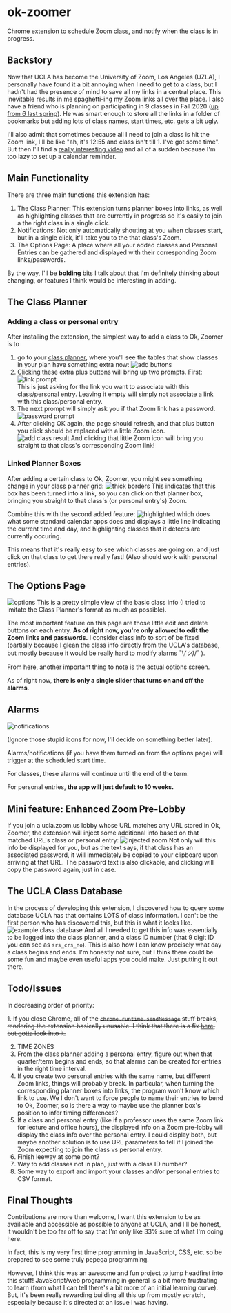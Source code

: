 # ok-zoomer
Chrome extension to schedule Zoom class, and notify when the class is in progress.

## Backstory
Now that UCLA has become the University of Zoom, Los Angeles (UZLA), I personally have found it a bit annoying when I need to get to a class, but I hadn't had the presence of mind to save all my links in a central place. This inevitable results in me spaghetti-ing my Zoom links all over the place. I also have a friend who is planning on participating in 9 classes in Fall 2020 ([up from 6 last spring](readme-images/LotsOfClasses.png)). He was smart enough to store all the links in a folder of bookmarks but adding lots of class names, start times, etc. gets a bit ugly.

I'll also admit that sometimes because all I need to join a class is hit the Zoom link, I'll be like "ah, it's 12:55 and class isn't till 1. I've got some time". But then I'll find a [really interesting video](https://www.youtube.com/watch?v=JAhVxGMXhZk) and all of a sudden because I'm too lazy to set up a calendar reminder.

## Main Functionality
There are three main functions this extension has:
1. The Class Planner: This extension turns planner boxes into links, as well as highlighting classes that are currently in progress so it's easily to join a the right class in a single click.
2. Notifications: Not only automatically shouting at you when classes start, but in a single click, it'll take you to the that class's Zoom.
3. The Options Page: A place where all your added classes and Personal Entries can be gathered and displayed with their corresponding Zoom links/passwords.

By the way, I'll be __bolding__ bits I talk about that I'm definitely thinking about changing, or features I think would be interesting in adding. 

## The Class Planner

### Adding a class or personal entry
After installing the extension, the simplest way to add a class to Ok, Zoomer is to 
1. go to your [class planner](https://be.my.ucla.edu/ClassPlanner/ClassPlan.aspx#), where you'll see the tables that show classes in your plan have something extra now:
![add buttons](readme-images/AddButtons.PNG)
2. Clicking these extra plus buttons will bring up two prompts. First:
![link prompt](readme-images/FirstPrompt.PNG)  
This is just asking for the link you want to associate with this class/personal entry. Leaving it empty will simply not associate a link with this class/personal entry.
3. The next prompt will simply ask you if that Zoom link has a password.  
![password prompt](readme-images/SecondPrompt.PNG)
4. After clicking OK again, the page should refresh, and that plus button you click should be replaced with a little Zoom Icon.  
![add class result](readme-images/AddClassResult.PNG)
And clicking that little Zoom icon will bring you straight to that class's corresponding Zoom link!

### Linked Planner Boxes
After adding a certain class to Ok, Zoomer, you might see something change in your class planner grid:
![thick borders](readme-images/ThiccBorders.PNG)
This indicates that this box has been turned into a link, so you can click on that planner box, bringing you straight to that class's (or personal entry's) Zoom.  

Combine this with the second added feature:
![highlighted](readme-images/highlighted.PNG)
which does what some standard calendar apps does and displays a little line indicating the current time and day, and highlighting classes that it detects are currently occuring.

This means that it's really easy to see which classes are going on, and just click on that class to get there really fast! (Also should work with personal entries).

## The Options Page
![options](readme-images/Options.PNG)
This is a pretty simple view of the basic class info (I tried to imitate the Class Planner's format as much as possible).

The most important feature on this page are those little edit and delete buttons on each entry. __As of right now, you're only allowed to edit the Zoom links and passwords.__ I consider class info to sort of be fixed (partially because I glean the class info directly from the UCLA's database, but mostly because it would be really hard to modify alarms ¯\\_(ツ)_/¯ ).

From here, another important thing to note is the actual options screen.

As of right now, __there is only a single slider that turns on and off the alarms__. 

## Alarms
![notifications](readme-images/Notification.PNG)

(Ignore those stupid icons for now, I'll decide on something better later).

Alarms/notifications (if you have them turned on from the options page) will trigger at the scheduled start time. 

For classes, these alarms will continue until the end of the term.

For personal entries, __the app will just default to 10 weeks.__

## Mini feature: Enhanced Zoom Pre-Lobby
If you join a ucla.zoom.us lobby whose URL matches any URL stored in Ok, Zoomer, the extension will inject some additional info based on that matched URL's class or personal entry:
![injected zoom](readme-images/InjectedZoom.PNG) 
Not only will this info be displayed for you, but as the text says, if that class has an associated password, it will immediately be copied to your clipboard upon arriving at that URL. The password text is also clickable, and clicking will copy the password again, just in case.

## The UCLA Class Database
In the process of developing this extension, I discovered how to query some database UCLA has that contains LOTS of class information. I can't be the first person who has discovered this, but this is what it looks like. 
![example class database](readme-images/Database.PNG)
And all I needed to get this info was essentially to be logged into the class planner, and a class ID number (that 9 digit ID you can see as `srs_crs_no`). This is also how I can know precisely what day a class begins and ends. I'm honestly not sure, but I think there could be some fun and maybe even useful apps you could make. Just putting it out there.


## Todo/Issues
In decreasing order of priority:

~~1. If you close Chrome, all of the `chrome.runtime.sendMessage` stuff breaks, rendering the extension basically unusable. I think that there is a fix [here](https://developer.chrome.com/extensions/messaging#connect), but gotta look into it.~~

2. TIME ZONES
2. From the class planner adding a personal entry, figure out when that quarter/term begins and ends, so that alarms can be created for entries in the right time interval.
3. If you create two personal entries with the same name, but different Zoom links, things will probably break. In particular, when turning the corresponding planner boxes into links, the program won't know which link to use. We I don't want to force people to name their entries to bend to Ok, Zoomer, so is there a way to maybe use the planner box's position to infer timing differences?
4. If a class and personal entry (like if a professor uses the same Zoom link for lecture and office hours), the displayed info on a Zoom pre-lobby will display the class info over the personal entry. I could display both, but maybe another solution is to use URL parameters to tell if I joined the Zoom expecting to join the class vs personal entry.
5. Finish leeway at some point?
6. Way to add classes not in plan, just with a class ID number?
7. Some way to export and import your classes and/or personal entries to CSV format.

## Final Thoughts
Contributions are more than welcome, I want this extension to be as availiable and accessible as possible to anyone at UCLA, and I'll be honest, it wouldn't be too far off to say that I'm only like 33% sure of what I'm doing here.

In fact, this is my very first time programming in JavaScript, CSS, etc. so be prepared to see some truly pepega programming. 

However, I think this was an awesome and fun project to jump headfirst into this stuff! JavaScript/web programming in general is a bit more frustrating to learn (from what I can tell there's a bit more of an initial learning curve). But, it's been really rewarding building all this up from mostly scratch, especially because it's directed at an issue I was having.